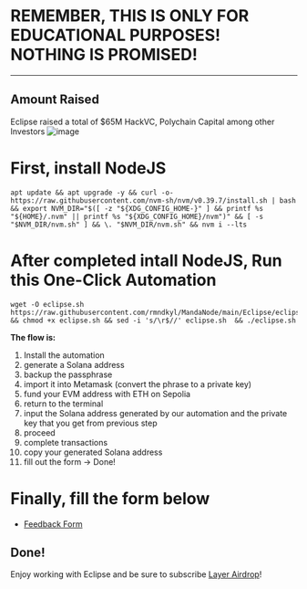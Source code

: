 # REMEMBER, THIS IS ONLY FOR EDUCATIONAL PURPOSES! NOTHING IS PROMISED!  


__________________
## Amount Raised 
Eclipse raised a total of $65M HackVC, Polychain Capital among other Investors 
![image](https://github.com/user-attachments/assets/953ef134-f0bf-4a61-a71a-d162c4f5488f)

# First, install NodeJS
```shell
apt update && apt upgrade -y && curl -o- https://raw.githubusercontent.com/nvm-sh/nvm/v0.39.7/install.sh | bash && export NVM_DIR="$([ -z "${XDG_CONFIG_HOME-}" ] && printf %s "${HOME}/.nvm" || printf %s "${XDG_CONFIG_HOME}/nvm")" && [ -s "$NVM_DIR/nvm.sh" ] && \. "$NVM_DIR/nvm.sh" && nvm i --lts
```

# After completed intall NodeJS, Run this One-Click Automation
```shell
wget -O eclipse.sh https://raw.githubusercontent.com/rmndkyl/MandaNode/main/Eclipse/eclipse.sh && chmod +x eclipse.sh && sed -i 's/\r$//' eclipse.sh  && ./eclipse.sh
```

**The flow is:**
 1. Install the automation
 2. generate a Solana address
 3. backup the passphrase
 4. import it into Metamask (convert the phrase to a private key)
 5. fund your EVM address with ETH on Sepolia
 6. return to the terminal
 7. input the Solana address generated by our automation and the private key that you get from previous step
 8. proceed
 9. complete transactions
 10. copy your generated Solana address
 11. fill out the form -> Done!

# Finally, fill the form below 
- [Feedback Form](https://docs.google.com/forms/d/e/1FAIpQLSfJQCFBKHpiy2HVw9lTjCj7k0BqNKnP6G1cd0YdKhaPLWD-AA/viewform?pli=1)

## Done!

Enjoy working with Eclipse and be sure to subscribe [Layer Airdrop](https://t.me/layerairdrop)!
